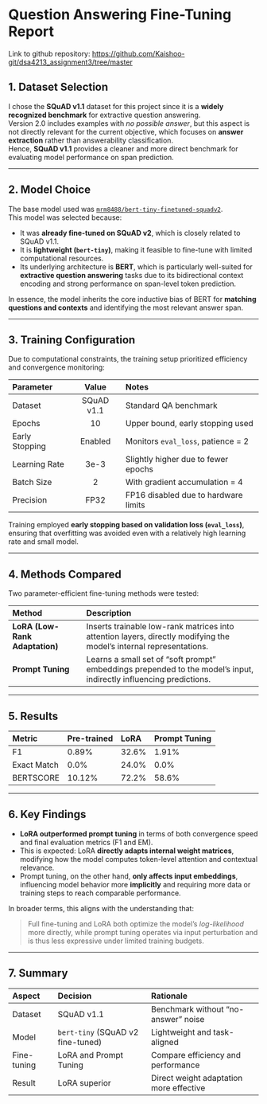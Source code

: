 # Question Answering Fine-Tuning Report

Link to github repository: https://github.com/Kaishoo-git/dsa4213_assignment3/tree/master

## 1. Dataset Selection

I chose the **SQuAD v1.1** dataset for this project since it is a **widely recognized benchmark** for extractive question answering.  
Version 2.0 includes examples with *no possible answer*, but this aspect is not directly relevant for the current objective, which focuses on **answer extraction** rather than answerability classification.  
Hence, **SQuAD v1.1** provides a cleaner and more direct benchmark for evaluating model performance on span prediction.

---

## 2. Model Choice

The base model used was [`mrm8488/bert-tiny-finetuned-squadv2`](https://huggingface.co/mrm8488/bert-tiny-finetuned-squadv2).  
This model was selected because:
- It was **already fine-tuned on SQuAD v2**, which is closely related to SQuAD v1.1.  
- It is **lightweight (`bert-tiny`)**, making it feasible to fine-tune with limited computational resources.
- Its underlying architecture is **BERT**, which is particularly well-suited for **extractive question answering** tasks due to its bidirectional context encoding and strong performance on span-level token prediction.

In essence, the model inherits the core inductive bias of BERT for **matching questions and contexts** and identifying the most relevant answer span.

---

## 3. Training Configuration

Due to computational constraints, the training setup prioritized efficiency and convergence monitoring:

| Parameter | Value | Notes |
|:-----------|:------:|:------|
| Dataset | SQuAD v1.1 | Standard QA benchmark |
| Epochs | 10 | Upper bound, early stopping used |
| Early Stopping | Enabled | Monitors `eval_loss`, patience = 2 |
| Learning Rate | 3e-3 | Slightly higher due to fewer epochs |
| Batch Size | 2 | With gradient accumulation = 4 |
| Precision | FP32 | FP16 disabled due to hardware limits |

Training employed **early stopping based on validation loss (`eval_loss`)**, ensuring that overfitting was avoided even with a relatively high learning rate and small model.

---

## 4. Methods Compared

Two parameter-efficient fine-tuning methods were tested:

| Method | Description |
|:--------|:-------------|
| **LoRA (Low-Rank Adaptation)** | Inserts trainable low-rank matrices into attention layers, directly modifying the model’s internal representations. |
| **Prompt Tuning** | Learns a small set of “soft prompt” embeddings prepended to the model’s input, indirectly influencing predictions. |

---

## 5. Results

| Metric      | Pre-trained | LoRA  | Prompt Tuning |
|:---------- |:---------- | :---- |:----------- |
|      F1     |     0.89%   | 32.6% |     1.91%     |
| Exact Match |     0.0%    | 24.0% |     0.0%      |
|  BERTSCORE  |    10.12%   | 72.2% |     58.6%     |

---

## 6. Key Findings

- **LoRA outperformed prompt tuning** in terms of both convergence speed and final evaluation metrics (F1 and EM).  
- This is expected: LoRA **directly adapts internal weight matrices**, modifying how the model computes token-level attention and contextual relevance.  
- Prompt tuning, on the other hand, **only affects input embeddings**, influencing model behavior more **implicitly** and requiring more data or training steps to reach comparable performance.

In broader terms, this aligns with the understanding that:
> Full fine-tuning and LoRA both optimize the model’s *log-likelihood* more directly, while prompt tuning operates via input perturbation and is thus less expressive under limited training budgets.

---

## 7. Summary

| Aspect | Decision | Rationale |
|:--------|:----------|:-----------|
| Dataset | SQuAD v1.1 | Benchmark without “no-answer” noise |
| Model | `bert-tiny` (SQuAD v2 fine-tuned) | Lightweight and task-aligned |
| Fine-tuning | LoRA and Prompt Tuning | Compare efficiency and performance |
| Result | LoRA superior | Direct weight adaptation more effective |